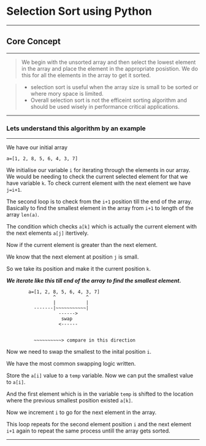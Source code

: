 # Selection Sort using Python

---

## Core Concept

---

> We begin with the unsorted array and then select the lowest element in the array and place the element in the appropriate posistion. We do this for all the elements in the array to get it sorted.

> - selection sort is useful when the array size is small to be sorted or where mory space is limited.
> - Overall selection sort is not the efficeint sorting algorithm and should be used wisely in performance critical applications.

---

### Lets understand this algorithm by an example

---

We have our initial array

`a=[1, 2, 8, 5, 6, 4, 3, 7]`

We initialise our variable `i` for iterating through the elements in our array. We would be needing to check the current selected element for that we have variable `k`. To check current element with the next element we have `j=i+1`.

The second loop is to check from the `i+1` position till the end of the array. Basically to find the smallest element in the array from `i+1` to length of the array `len(a)`.

The condition which checks `a[k]` which is actually the current element with the next elements `a[j]` itertively.

Now if the current element is greater than the next element.

We know that the next element at position `j` is small.

So we take its position and make it the current position `k`.

**_We iterate like this till end of the array to find the smallest element._**

```
        a=[1, 2, 8, 5, 6, 4, 3, 7]
                 ^           ^
                 |           |
          -------|~~~~~~~~~~~|
                   ------>
                    swap
                   <------


          ~~~~~~~~~~> compare in this direction

```

Now we need to swap the smallest to the inital position `i`.

We have the most common swapping logic written.

Store the `a[i]` value to a `temp` variable. Now we can put the smallest value to `a[i]`.

And the first element which is in the variable `temp` is shifted to the location where the previous smallest position existed `a[k]`.

Now we increment `i` to go for the next element in the array.

This loop repeats for the second element position `i` and the next element `i+1` again to repeat the same process untill the array gets sorted.

---
